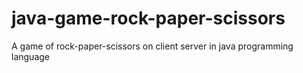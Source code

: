 # java-game-rock-paper-scissors

A game of rock-paper-scissors on client server in java programming language
